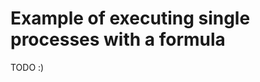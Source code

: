 Example of executing single processes with a formula
====================================================

TODO :)
